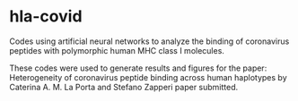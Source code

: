 # hla-covid
Codes using artificial neural networks to analyze the binding of coronavirus peptides with polymorphic human MHC class I molecules.

These codes were used to generate results and figures for the paper:
Heterogeneity of coronavirus peptide binding across human haplotypes
by Caterina A. M. La Porta and Stefano Zapperi
paper submitted.



